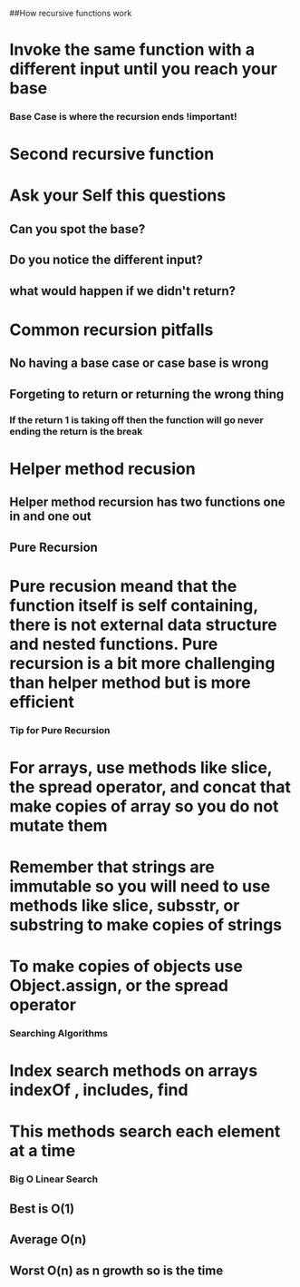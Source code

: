 ##How recursive functions work 

# Invoke the same function with a different input until you reach your base 
###  Base Case is where the recursion ends !important!


# Second recursive function 

# Ask your Self this questions 

## Can you spot the base?
## Do you notice the different input?
## what would happen if we didn't return?

# Common recursion pitfalls

## No having a base case or case base is wrong 
## Forgeting to return  or returning the wrong thing 

### If the return 1 is taking off then the function will go never ending the return is the break

# Helper method recusion

## Helper method recursion has two functions one in and one out 

## Pure Recursion

# Pure recusion meand that the function itself is self containing, there is not external data structure and nested functions. Pure recursion is a bit more challenging than helper method but is more efficient

### Tip for Pure Recursion 

# For arrays, use methods like slice, the spread operator, and concat that make copies of array so you do not mutate them
# Remember that strings are immutable so you will need to use methods like slice, subsstr, or substring to make copies of strings
# To make copies of objects use Object.assign, or the spread operator

### Searching Algorithms
# Index search methods on arrays  indexOf , includes, find 
# This methods search each element at a time 


### Big O Linear Search
## Best is O(1)
## Average O(n)
##  Worst O(n)  as n growth so is the time 
